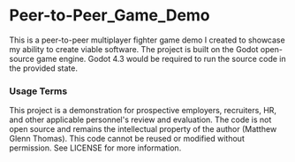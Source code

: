 # Peer-to-Peer_Game_Demo
This is a peer-to-peer multiplayer fighter game demo I created to showcase my ability to create viable software.
The project is built on the Godot open-source game engine. Godot 4.3 would be required to run the source code in the provided state.

### Usage Terms
This project is a demonstration for prospective employers, recruiters, HR, and other applicable personnel's review and evaluation.
The code is not open source and remains the intellectual property of the author (Matthew Glenn Thomas).
This code cannot be reused or modified without permission. See LICENSE for more information.
